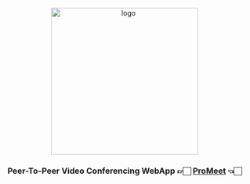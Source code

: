 <p align="center">
  <a href="https://promeet083.herokuapp.com/" target="_blank" rel="noreferrer"><img height = "300px" width = "300px" src="https://user-images.githubusercontent.com/75216025/187911460-b43b1031-71fd-4aa9-a06f-fdb07bd8cd53.png" alt="logo"></a>
</p>

<h3 align="center">
Peer-To-Peer Video Conferencing WebApp 👉🏻 <a href="https://promeet083.herokuapp.com/" target="_blank" rel="noreferrer">ProMeet</a> 👈🏻
</h3>


